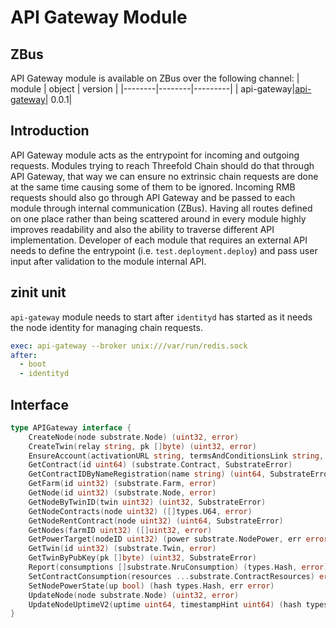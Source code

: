 # API Gateway Module

## ZBus

API Gateway module is available on ZBus over the following channel:
| module | object | version |
|--------|--------|---------|
| api-gateway|[api-gateway](#interface)| 0.0.1|

## Introduction

API Gateway module acts as the entrypoint for incoming and outgoing requests. Modules trying to reach Threefold Chain should do that through API Gateway, that way we can ensure no extrinsic chain requests are done at the same time causing some of them to be ignored. Incoming RMB requests should also go through API Gateway and be passed to each module through internal communication (ZBus). Having all routes defined on one place rather than being scattered around in every module highly improves readability and also the ability to traverse different API implementation. Developer of each module that requires an external API needs to define the entrypoint (i.e. `test.deployment.deploy`) and pass user input after validation to the module internal API.

## zinit unit

`api-gateway` module needs to start after `identityd` has started as it needs the node identity for managing chain requests.

```yaml
exec: api-gateway --broker unix:///var/run/redis.sock
after:
  - boot
  - identityd
```

## Interface

```go
type APIGateway interface {
    CreateNode(node substrate.Node) (uint32, error)
    CreateTwin(relay string, pk []byte) (uint32, error)
    EnsureAccount(activationURL string, termsAndConditionsLink string, termsAndConditionsHash string) (info substrate.AccountInfo, err error)
    GetContract(id uint64) (substrate.Contract, SubstrateError)
    GetContractIDByNameRegistration(name string) (uint64, SubstrateError)
    GetFarm(id uint32) (substrate.Farm, error)
    GetNode(id uint32) (substrate.Node, error)
    GetNodeByTwinID(twin uint32) (uint32, SubstrateError)
    GetNodeContracts(node uint32) ([]types.U64, error)
    GetNodeRentContract(node uint32) (uint64, SubstrateError)
    GetNodes(farmID uint32) ([]uint32, error)
    GetPowerTarget(nodeID uint32) (power substrate.NodePower, err error)
    GetTwin(id uint32) (substrate.Twin, error)
    GetTwinByPubKey(pk []byte) (uint32, SubstrateError)
    Report(consumptions []substrate.NruConsumption) (types.Hash, error)
    SetContractConsumption(resources ...substrate.ContractResources) error
    SetNodePowerState(up bool) (hash types.Hash, err error)
    UpdateNode(node substrate.Node) (uint32, error)
    UpdateNodeUptimeV2(uptime uint64, timestampHint uint64) (hash types.Hash, err error)
}
```
